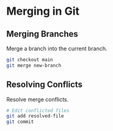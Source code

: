 # Merging in Git

## Merging Branches
Merge a branch into the current branch.

```bash
git checkout main
git merge new-branch
```

## Resolving Conflicts
Resolve merge conflicts.

```bash
# Edit conflicted files
git add resolved-file
git commit
```
